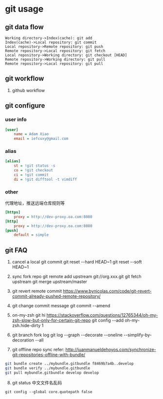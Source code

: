 # git usage
## git data flow
```sequence
Working directory->Index(cache): git add
Index(cache)->Local repository: git commit
Local repository->Remote repository: git push
Remote repository->Local repository: git fetch
Local repository->Working directory: git checkout [HEAD]
Remote repository->Working directory: git pull
Remote repository->Local repository: git pull
```

## git workflow

1. github workflow

## git configure

### user info
```ini
[user]
    name = Adam Xiao
    email = iefcuxy@gmail.com
```

### alias
```ini
[alias]
    st = !git status -s
    co = !git checkout
    ci = !git commit
    di = !git difftool -t vimdiff
```

### other
代理地址，推送远端仓库规则等
```ini
[https]
    proxy = http://dev-proxy.oa.com:8080
[http]
    proxy = http://dev-proxy.oa.com:8080
[push]
    default = simple
```

## git FAQ

1. cancel a local git commit
git reset --hard HEAD~1
git reset --soft HEAD~1

2. sync fork repo
git remote add upstream git://org.xxx.git
git fetch upstream
git merge upstream/master

3. git revert remote commit
https://www.bynicolas.com/code/git-revert-commit-already-pushed-remote-repository/

4. git change commit message
git commit --amend

5. on-my-zsh git hi
https://stackoverflow.com/questions/12765344/oh-my-zsh-slow-but-only-for-certain-git-repo
git config --add oh-my-zsh.hide-dirty 1

6. git branch fork log
git log --graph --decorate --oneline --simplify-by-decoration --all

7. git offline repo sync
refer: http://juanmanueldehoyos.com/synchronize-git-repositories-offline-with-bundle/
```bash
git bundle create ../mybundle.gitbundle f8469b7a4b..develop
git bundle verify ../mybundle.gitbundle
git pull mybundle.gitbundle develop develop
```

8. git status 中文文件名乱码
```
git config --global core.quotepath false
```
